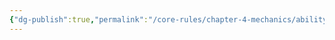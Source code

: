 ```yaml
---
{"dg-publish":true,"permalink":"/core-rules/chapter-4-mechanics/ability-check-combinations/vitality-vitality/"}
---
```


